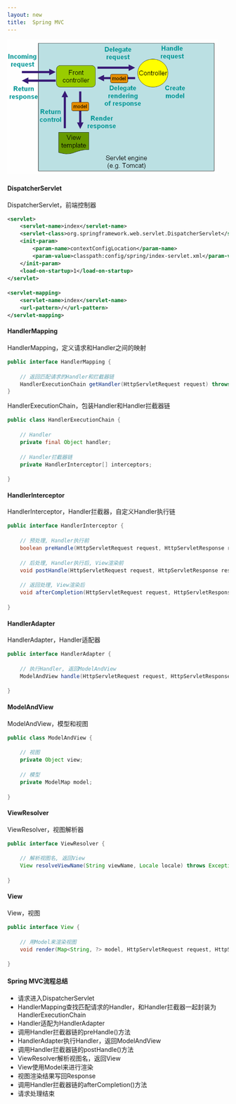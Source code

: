 ```yaml
---
layout: new
title:  Spring MVC
---
```


<img src="/images/spring/spring-mvc-flow.png" style="width: 480px; border-width: 0px;" />

#### DispatcherServlet

DispatcherServlet，前端控制器

```xml
<servlet>
    <servlet-name>index</servlet-name>
    <servlet-class>org.springframework.web.servlet.DispatcherServlet</servlet-class>
    <init-param>
        <param-name>contextConfigLocation</param-name>
        <param-value>classpath:config/spring/index-servlet.xml</param-value>
    </init-param>
    <load-on-startup>1</load-on-startup>
</servlet>

<servlet-mapping>
    <servlet-name>index</servlet-name>
    <url-pattern>/</url-pattern>
</servlet-mapping>
```

#### HandlerMapping

HandlerMapping，定义请求和Handler之间的映射

```java
public interface HandlerMapping {

    // 返回匹配请求的Handler和拦截器链
    HandlerExecutionChain getHandler(HttpServletRequest request) throws Exception;
}
```

HandlerExecutionChain，包装Handler和Handler拦截器链

```java
public class HandlerExecutionChain {

    // Handler
    private final Object handler;

    // Handler拦截器链
    private HandlerInterceptor[] interceptors;

}
```

#### HandlerInterceptor

HandlerInterceptor，Handler拦截器，自定义Handler执行链

```java
public interface HandlerInterceptor {

    // 预处理, Handler执行前
    boolean preHandle(HttpServletRequest request, HttpServletResponse response, Object handler) throws Exception;

    // 后处理, Handler执行后, View渲染前
    void postHandle(HttpServletRequest request, HttpServletResponse response, Object handler, ModelAndView modelAndView) throws Exception;

    // 返回处理, View渲染后
    void afterCompletion(HttpServletRequest request, HttpServletResponse response, Object handler, Exception ex) throws Exception;

}
```

#### HandlerAdapter

HandlerAdapter，Handler适配器

```java
public interface HandlerAdapter {

    // 执行Handler, 返回ModelAndView
    ModelAndView handle(HttpServletRequest request, HttpServletResponse response, Object handler) throws Exception;

}
```

#### ModelAndView

ModelAndView，模型和视图

```java
public class ModelAndView {

    // 视图
    private Object view;

    // 模型
    private ModelMap model;

}
```

#### ViewResolver

ViewResolver，视图解析器

```java
public interface ViewResolver {

    // 解析视图名, 返回View
    View resolveViewName(String viewName, Locale locale) throws Exception;

}
```

#### View

View，视图

```java
public interface View {

    // 用Model来渲染视图
    void render(Map<String, ?> model, HttpServletRequest request, HttpServletResponse response) throws Exception;

}
```

#### Spring MVC流程总结

* 请求进入DispatcherServlet
* HandlerMapping查找匹配请求的Handler，和Handler拦截器一起封装为HandlerExecutionChain
* Handler适配为HandlerAdapter
* 调用Handler拦截器链的preHandle()方法
* HandlerAdapter执行Handler，返回ModelAndView
* 调用Handler拦截器链的postHandle()方法
* ViewResolver解析视图名，返回View
* View使用Model来进行渲染
* 视图渲染结果写回Response
* 调用Handler拦截器链的afterCompletion()方法
* 请求处理结束
